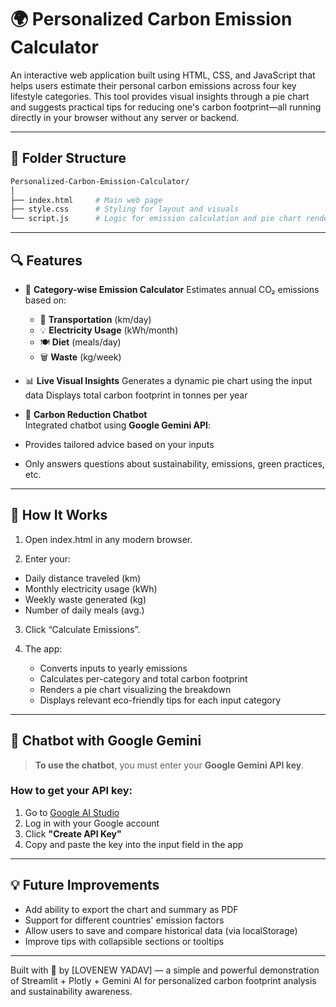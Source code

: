 # 🌍 Personalized Carbon Emission Calculator 

An interactive web application built using HTML, CSS, and JavaScript that helps users estimate their personal carbon emissions across four key lifestyle categories. This tool provides visual insights through a pie chart and suggests practical tips for reducing one's carbon footprint—all running directly in your browser without any server or backend.

---
## 📁 Folder Structure

```bash
Personalized-Carbon-Emission-Calculator/
│
├── index.html     # Main web page
├── style.css      # Styling for layout and visuals
└── script.js      # Logic for emission calculation and pie chart rendering
```
---
## 🔍 Features

  - 🔢 **Category-wise Emission Calculator**
    Estimates annual CO₂ emissions based on:

    - 🚗 **Transportation** (km/day)
    - 💡 **Electricity Usage** (kWh/month)
    - 🍽️ **Diet** (meals/day)
    - 🗑️ **Waste** (kg/week)

  - 📊 **Live Visual Insights**
      Generates a dynamic pie chart using the input data
      Displays total carbon footprint in tonnes per year

  - 🤖 **Carbon Reduction Chatbot**  
    Integrated chatbot using **Google Gemini API**:
  - Provides tailored advice based on your inputs
  - Only answers questions about sustainability, emissions, green practices, etc.

---
## 🚀 How It Works
 
 1. Open index.html in any modern browser.
 
 2. Enter your:
  - Daily distance traveled (km)
  - Monthly electricity usage (kWh)
  - Weekly waste generated (kg)
  - Number of daily meals (avg.)
 
 3. Click “Calculate Emissions”.

 4. The app:
    - Converts inputs to yearly emissions
    - Calculates per-category and total carbon footprint
    - Renders a pie chart visualizing the breakdown
    - Displays relevant eco-friendly tips for each input category
---

## 💬 Chatbot with Google Gemini

> **To use the chatbot**, you must enter your **Google Gemini API key**.

### How to get your API key:
1. Go to [Google AI Studio](https://makersuite.google.com/app/apikey)
2. Log in with your Google account
3. Click **"Create API Key"**
4. Copy and paste the key into the input field in the app

---

## 💡 Future Improvements
 - Add ability to export the chart and summary as PDF
 - Support for different countries' emission factors
 - Allow users to save and compare historical data (via localStorage)
 - Improve tips with collapsible sections or tooltips

---

Built with 💚 by \[LOVENEW YADAV] — a simple and powerful demonstration of Streamlit + Plotly + Gemini AI for personalized carbon footprint analysis and sustainability awareness.
